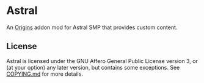 # Astral

An [Origins](https://github.com/apace100/origins-fabric) addon mod for Astral SMP that provides custom content.

## License

Astral is licensed under the GNU Affero General Public License version 3, or (at your option) any later version, but contains some exceptions. See [COPYING.md](./COPYING.md) for more details.
